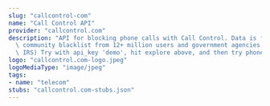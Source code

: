 ```yaml
---
slug: "callcontrol-com"
name: "Call Control API"
provider: "callcontrol.com"
description: "API for blocking phone calls with Call Control. Data is from crowdsourced\
  \ community blacklist from 12+ million users and government agencies (FTC, FCC,\
  \ IRS) Try with api_key 'demo', hit explore above, and then try phone numbers 18008472911,13157244022,17275567300,18008276655,12061231234."
logo: "callcontrol.com-logo.jpeg"
logoMediaType: "image/jpeg"
tags:
- name: "telecom"
stubs: "callcontrol.com-stubs.json"
---
```


